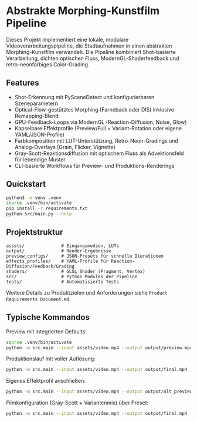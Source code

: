 # Abstrakte Morphing-Kunstfilm Pipeline

Dieses Projekt implementiert eine lokale, modulare Videoverarbeitungspipeline, die Stadtaufnahmen in einen abstrakten Morphing-Kunstfilm verwandelt. Die Pipeline kombiniert Shot-basierte Verarbeitung, dichten optischen Fluss, ModernGL-Shaderfeedback und retro-neonfarbiges Color-Grading.

## Features
- Shot-Erkennung mit PySceneDetect und konfigurierbaren Szeneparametern
- Optical-Flow-gestütztes Morphing (Farneback oder DIS) inklusive Remapping-Blend
- GPU-Feedback-Loops via ModernGL (Reaction-Diffusion, Noise, Glow)
- Kapselbare Effektprofile (Preview/Full + Variant-Rotation oder eigene YAML/JSON-Profile)
- Farbkomposition mit LUT-Unterstützung, Retro-Neon-Gradings und Analog-Overlays (Grain, Flicker, Vignette)
- Gray-Scott-Reaktionsdiffusion mit optischem Fluss als Advektionsfeld für lebendige Muster
- CLI-basierte Workflows für Preview- und Produktions-Renderings

## Quickstart
```bash
python3 -m venv .venv
source .venv/bin/activate
pip install -r requirements.txt
python src/main.py --help
```

## Projektstruktur
```
assets/              # Eingangsmedien, LUTs
output/              # Render-Ergebnisse
preview_configs/     # JSON-Presets für schnelle Iterationen
effects_profiles/    # YAML-Profile für Reaction-Diffusion/Feedback/Grading
shaders/             # GLSL Shader (Fragment, Vertex)
src/                 # Python Modules der Pipeline
tests/               # Automatisierte Tests
```

Weitere Details zu Produktzielen und Anforderungen siehe `Product Requirements Document.md`.

## Typische Kommandos

Preview mit integrierten Defaults:
```bash
source .venv/bin/activate
python -m src.main --input assets/video.mp4 --output output/preview.mp4 --preview --scene-detect
```

Produktionslauf mit voller Auflösung:
```bash
python -m src.main --input assets/video.mp4 --output output/final.mp4 --full --scene-detect --include-audio
```

Eigenes Effektprofil anschließen:
```bash
python -m src.main --input assets/video.mp4 --output output/alt_preview.mp4 --preview --effects-profile effects_profiles/custom.yaml
```

Filmkonfiguration (Gray-Scott + Variantenmix) über Preset:
```bash
python -m src.main --input assets/video.mp4 --output output/final.mp4 --preset preview_configs/film_full.yaml
```
